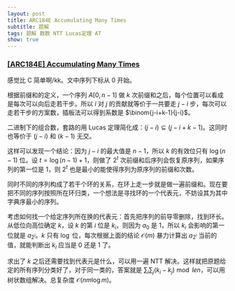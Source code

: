 ```yaml
---
layout: post
title: ARC184E Accumulating Many Times
subtitle: 题解
tags: 题解 数数 NTT Lucas定理 AT
show: true
---
```


### [[ARC184E] Accumulating Many Times](https://www.luogu.com.cn/problem/AT_arc184_e)

感觉比 C 简单啊/kk。文中序列下标从 $0$ 开始。

根据前缀和的定义，一个序列 $A[0,n-1]$ 做 $k$ 次前缀和之后，每个位置可以看成是每次可以向后走若干步。所以 $i$ 对 $j$ 的贡献就等价于一共要走 $j-i$ 步，每次可以走若干步的方案数，插板法可以得到系数是 $\binom{j-i+k-1}{j-i}$。

二进制下的组合数，套路的用 Lucas 定理简化成：$(j-i)\subseteq (j-i+k-1)$。这同时也等价于 $(j-i)$ 和 $(k-1)$ 无交。

这样可以发现一个结论：因为 $j-i$ 的最大值是 $n-1$，所以 $k$ 的有效位只有 $\log (n-1)$ 位。设 $t=\log(n-1)+1$，则做了 $2^t$ 次前缀和后序列会恢复原序列，如果序列的第一位是 $1$，则 $2^t$ 也是最小的能使得序列为原序列的前缀和次数。

同时不同的序列构成了若干个环的关系，在环上走一步就是做一遍前缀和。现在要把不同的序列按照所在环归类，一个想法是寻找环的一个代表元，不妨设其为其中字典序最小的序列。

考虑如何找一个给定序列所在换的代表元：首先把序列的前导零删除，找到环长。从低位向高位确定 $k$，设 $k$ 的第 $i$ 位是 $k_i$，则因为 $a_0$ 是 $1$，所以 $k_i$ 会影响的第一位就是 $a_{2^i}$。$k$ 只有 $\log$ 位，每次根据上面的结论 $\mathcal O(m)$ 暴力计算出 $a_{2^i}$ 当前的值，就能判断出 $k_i$ 应当是 $0$ 还是 $1$ 了。

求出了 $k$ 之后还需要找到代表元是什么，可以用一遍 NTT 解决。这样就把原题给定的所有序列分类好了，对于同一类的，答案就是 $\sum_i\sum_j(k_i-k_j)\bmod len$，可以用树状数组解决。总复杂度 $\mathcal O(nm\log m)$。